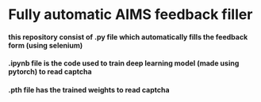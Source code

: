 # Fully automatic AIMS feedback filler
#### this repository consist of .py file which automatically fills the feedback form (using selenium)
#### .ipynb file is the code used to train deep learning model (made using pytorch) to read captcha
#### .pth file has the trained weights to read captcha
